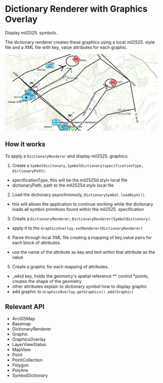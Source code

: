 # Dictionary Renderer with Graphics Overlay

Display mil2525.  symbols.

The dictionary renderer creates these graphics using a local mil2525.  style file and a XML file with key, 
value attributes for each graphic.

![](DictionaryRendererGraphicsOverlay.png)

## How it works

To apply a `DictionaryRenderer` and display mil2525.  graphics:

1.  Create a `SymbolDicitonary`, `SymbolDictionary(specificationType, dictionaryPath)`.
*   specificationType, this will be the mil2525d.stylx local file
*   dictionaryPath,  path to the mil2525d.stylx local file
2.  Load the dictionary asynchronouly, `DictionarySymbol.loadAsync()`.
*   this will allows the application to continue working while the dictionary loads all symbol primitives found within the mil2525.  specification
3.  Create a `DictionaryRenderer`, `DictionaryRenderer(SymbolDictionary)`.
*   apply it to the `GraphicsOverlay.setRenderer(DictionaryRenderer)`
4.  Parse through local XML file creating a mapping of key,value pairs for each block of attributes.
*   use the name of the attribute as key and text within that attribute as the value
5.  Create a graphic for each mapping of attributes.
*   _wkid key, holds the geometry's spatial reference
**   control *points, creates the shape of the geometry
*   other attributes explain to dictionary symbol how to display graphic
*   add graphic to `GraphicsOverlay.getGraphics().add(Graphic)`

## Relevant API

*   ArcGISMap
*   Basemap
*   DictionaryRenderer
*   Graphic
*   GraphicsOverlay
*   LayerViewStatus
*   MapView
*   Point
*   PointCollection
*   Polygon
*   Polyline
*   SymbolDictionary

